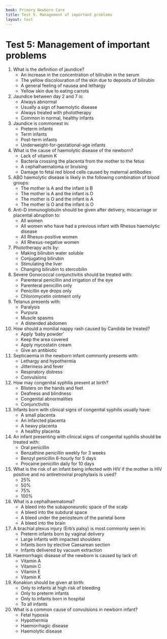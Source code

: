 ```yaml
---
book: Primary Newborn Care
title: Test 5. Management of important problems
layout: test
---
```


# Test 5: Management of important problems

1.	What is the definition of jaundice?
	-	An increase in the concentration of bilirubin in the serum
	+	The yellow discolouration of the skin due to deposits of bilirubin
	-	A general feeling of nausea and lethargy
	-	Yellow skin due to eating carrots
2.	Jaundice between day 2 and 7 is:
	-	Always abnormal
	-	Usually a sign of haemolytic disease
	-	Always treated with phototherapy
	+	Common in normal, healthy infants
3.	Jaundice is commonest in:
	+	Preterm infants
	-	Term infants
	-	Post-term infants
	-	Underweight-for-gestational-age infants
4.	What is the cause of haemolytic disease of the newborn?
	-	Lack of vitamin K
	-	Bacteria crossing the placenta from the mother to the fetus
	-	A cephalhaematoma or bruising
	+	Damage to fetal red blood cells caused by maternal antibodies
5.	ABO haemolytic disease is likely in the following combination of blood groups:
	-	The mother is A and the infant is B
	-	The mother is A and the infant is O
	+	The mother is O and the infant is A
	-	The mother is O and the infant is O
6.	Anti-D immunoglobulin should be given after delivery, miscarriage or placental abruption to:
	-	All women
	-	All women who have had a previous infant with Rhesus haemolytic disease
	-	All Rhesus-positive women
	+	All Rhesus-negative women
7.	Phototherapy acts by:
	+	Making bilirubin water soluble
	-	Conjugating bilirubin
	-	Stimulating the liver
	-	Changing bilirubin to stercobilin
8.	Severe Gonococcal conjunctivitis should be treated with:
	+	Parenteral penicillin and irrigation of the eye
	-	Parenteral penicillin only
	-	Penicillin eye drops only
	-	Chloromycetin ointment only
9.	Tetanus presents with:
	-	Paralysis
	-	Purpura
	+	Muscle spasms
	-	A distended abdomen
10.	How should a monilial nappy rash caused by Candida be treated?
	-	Apply ‘baby powder’
	-	Keep the area covered
	+	Apply mycostatin cream
	-	Give an antibiotic
11.	Septicaemia in the newborn infant commonly presents with:
	+	Lethargy and hypothermia
	-	Jitteriness and fever
	-	Respiratory distress
	-	Convulsions
12.	How may congenital syphilis present at birth?
	+	Blisters on the hands and feet
	-	Deafness and blindness
	-	Congenital abnormalities
	-	Conjunctivitis
13.	Infants born with clinical signs of congenital syphilis usually have:
	-	A small placenta
	-	An infarcted placenta
	+	A heavy placenta
	-	A healthy placenta
14.	An infant presenting with clinical signs of congenital syphilis should be treated with:
	-	Oral penicillin
	-	Benzathine penicillin weekly for 3 weeks
	-	Benzyl penicillin 6-hourly for 5 days
	+	Procaine penicillin daily for 10 days
15.	What is the risk of an infant being infected with HIV if the mother is HIV positive and no antiretroviral prophylaxis is used?
	+	25%
	-	50%
	-	75%
	-	100%
16.	What is a cephalhaematoma?
	-	A bleed into the subaponeurotic space of the scalp
	-	A bleed into the subdural space
	+	A bleed under the periosteum of the parietal bone
	-	A bleed into the brain
17.	A brachial plexus injury (Erb’s palsy) is most commonly seen in:
	-	Preterm infants born by vaginal delivery
	+	Large infants with impacted shoulders
	-	Infants born by elective Caesarean section
	-	Infants delivered by vacuum extraction
18.	Haemorrhagic disease of the newborn is caused by lack of:
	-	Vitamin A
	-	Vitamin C
	-	Vitamin E
	+	Vitamin K
19.	Konakion should be given at birth:
	-	Only to infants at high risk of bleeding
	-	Only to preterm infants
	-	Only to infants born in hospital
	+	To all infants
20.	What is a common cause of convulsions in newborn infant?
	+	Fetal hypoxia
	-	Hypothermia
	-	Haemorrhagic disease
	-	Haemolytic disease
